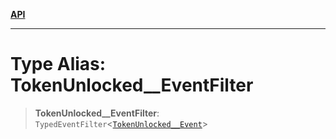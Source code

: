 [**API**](../../../README.md)

***

# Type Alias: TokenUnlocked\_\_EventFilter

> **TokenUnlocked\_\_EventFilter**: `TypedEventFilter`\<[`TokenUnlocked__Event`](TokenUnlocked__Event.md)\>
